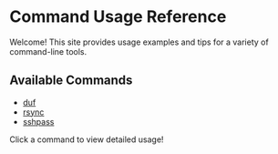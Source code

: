 # Command Usage Reference

Welcome! This site provides usage examples and tips for a variety of command-line tools.

## Available Commands

- [duf](commands/duf.md)
- [rsync](commands/rsync.md)
- [sshpass](commands/sshpass.md)
<!-- Add more commands here -->

Click a command to view detailed usage!
